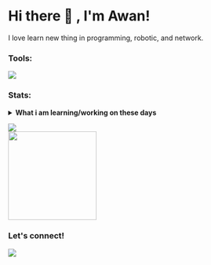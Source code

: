 # Hi there 👋 , I'm Awan!
I love learn new thing in programming, robotic, and network.  

### Tools:
<p>
    <img src="https://img.shields.io/badge/Text%20Editor-Visual%20Studio%20Code-blue?&logo=visual%20studio%20code&logoColor=blue" />
</p>

### Stats:
<details>
 <summary><strong>What i am learning/working on these days</strong></summary>
    - 🔭 I’m currently learn in University Mulawarman </br>
    - 👾 Play games to pass the time.</br>
    - 👻 learn while playing.
</details>
<p>
    <img src="https://github-readme-stats.vercel.app/api?username=awansetyawan&hide=contribs,prs&show_icons=true&hide_border=true&title_color=000" />
    <br>
    <img src="https://github-readme-stats.vercel.app/api/top-langs/?username=awansetyawan&layout=compact" height=180 />
</p>

### Let's connect!
<p>
    <a href="https://www.instagram.com/awanxx_/"><img src="[https://seeklogo.com/images/I/instagram-circle-logo-E285122AB7-seeklogo.com.png](https://www.citypng.com/public/uploads/preview/-115981405804zwku1bp9s.png)"/></a>
</p>
